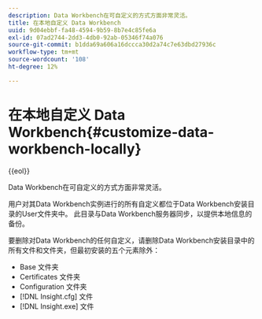 ```yaml
---
description: Data Workbench在可自定义的方式方面非常灵活。
title: 在本地自定义 Data Workbench
uuid: 9d04ebbf-fa48-4594-9b59-8b7e4c85fe6a
exl-id: 07ad2744-2dd3-4db0-92ab-05346f74a076
source-git-commit: b1dda69a606a16dccca30d2a74c7e63dbd27936c
workflow-type: tm+mt
source-wordcount: '108'
ht-degree: 12%

---
```


# 在本地自定义 Data Workbench{#customize-data-workbench-locally}

{{eol}}

Data Workbench在可自定义的方式方面非常灵活。

用户对其Data Workbench实例进行的所有自定义都位于Data Workbench安装目录的User文件夹中。 此目录与Data Workbench服务器同步，以提供本地信息的备份。

要删除对Data Workbench的任何自定义，请删除Data Workbench安装目录中的所有文件和文件夹，但最初安装的五个元素除外：

* Base 文件夹
* Certificates 文件夹
* Configuration 文件夹
* [!DNL Insight.cfg] 文件
* [!DNL Insight.exe] 文件
